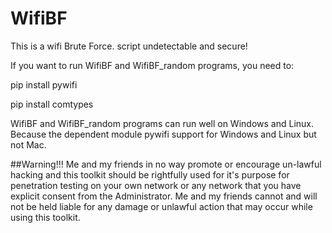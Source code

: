 # WifiBF

This is a wifi Brute Force. script undetectable and secure! 


If you want to run WifiBF and WifiBF_random programs, you need to:

pip install pywifi

pip install comtypes




WifiBF and WifiBF_random programs can run well on Windows and Linux. Because the dependent module pywifi support for Windows and Linux but not Mac.




##Warning!!! 
Me and my friends in no way promote or encourage un-lawful hacking and this toolkit should be rightfully used for it's purpose for penetration testing on your own network or any network that you have explicit consent from the Administrator. Me and my friends cannot and will not be held liable for any damage or unlawful action that may occur while using this toolkit.
